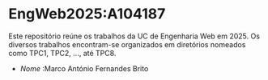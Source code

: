 # EngWeb2025:A104187
Este repositório reúne os trabalhos da UC de Engenharia Web em 2025. Os diversos trabalhos encontram-se organizados em diretórios nomeados como TPC1, TPC2, ..., até TPC8.

- *Nome* :Marco António Fernandes Brito
